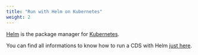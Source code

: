 ```yaml
---
title: "Run with Helm on Kubernetes"
weight: 2
---
```


[Helm](https://helm.sh/) is the package manager for [Kubernetes](https://kubernetes.io/).

You can find all informations to know how to run a CDS with Helm [just here](https://github.com/ovh/cds/blob/master/contrib/helm/cds/README.md).
